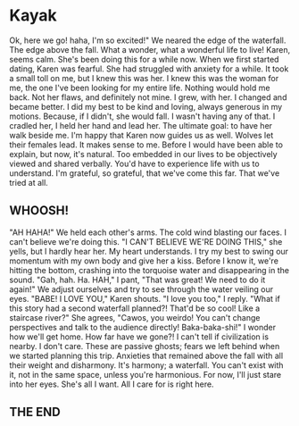 # Kayak 
 
Ok, here we go! haha, I'm so excited!" We neared the edge of the waterfall. The edge above the fall. What a wonder, what a wonderful life to live! Karen, seems calm. She's been doing this for a while now. When we first started dating, Karen was fearful. She had struggled with anxiety for a while. It took a small toll on me, but I knew this was her. I knew this was the woman for me, the one I've been looking for my entire life. Nothing would hold me back. Not her flaws, and definitely not mine. I grew, with her. I changed and became better. I did my best to be kind and loving, always generous in my motions. Because, if I didn't, she would fall. I wasn't having any of that. I cradled her, I held her hand and lead her. The ultimate goal: to have her walk beside me. I'm happy that Karen now guides us as well. Wolves let their females lead. It makes sense to me. Before I would have been able to explain, but now, it's natural. Too embedded in our lives to be objectively viewed and shared verbally. You'd have to experience life with us to understand. I'm grateful, so grateful, that we've come this far. That we've tried at all. 
 
## WHOOSH! 
 
"AH HAHA!" We held each other's arms. The cold wind blasting our faces. I can't believe we're doing this. "I CAN'T BELIEVE WE'RE DOING THIS," she yells, but I hardly hear her. My heart understands. I try my best to swing our momentum with my own body and give her a kiss. Before I know it, we're hitting the bottom, crashing into the torquoise water and disappearing in the sound. "Gah, hah. Ha. HAH," I pant, "That was great! We need to do it again!" We adjust ourselves and try to see through the water veiling our eyes. "BABE! I LOVE YOU," Karen shouts. "I love you too," I reply. "What if this story had a second waterfall planned?! That'd be so cool! Like a staircase river?" She agrees, "Cawos, you weirdo! You can't change perspectives and talk to the audience directly! Baka-baka-shi!" I wonder how we'll get home. How far have we gone?! I can't tell if civilization is nearby. I don't care. These are passive ghosts; fears we left behind when we started planning this trip. Anxieties that remained above the fall with all their weight and disharmony. It's harmony; a waterfall. You can't exist with it, not in the same space, unless you're harmonious. For now, I'll just stare into her eyes. She's all I want. All I care for is right here. 
 
## THE END 
